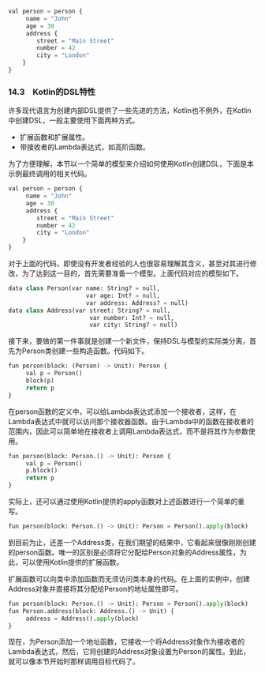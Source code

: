 ```python
val person = person {
     name = "John"
     age = 30
     address {
        street = "Main Street"
        number = 42
        city = "London"
    }
}
```

### 14.3　Kotlin的DSL特性

许多现代语言为创建内部DSL提供了一些先进的方法，Kotlin也不例外，在Kotlin中创建DSL，一般主要使用下面两种方式。

+ 扩展函数和扩展属性。
+ 带接收者的Lambda表达式，如高阶函数。

为了方便理解，本节以一个简单的模型来介绍如何使用Kotlin创建DSL，下面是本示例最终调用的相关代码。

```python
val person = person {
     name = "John"
     age = 30
     address {
        street = "Main Street"
        number = 42
        city = "London"
    }
}
```

对于上面的代码，即使没有开发者经验的人也很容易理解其含义，甚至对其进行修改，为了达到这一目的，首先需要准备一个模型。上面代码对应的模型如下。

```python
data class Person(var name: String? = null,
                      var age: Int? = null,
                      var address: Address? = null)
data class Address(var street: String? = null,
                       var number: Int? = null,
                       var city: String? = null)
```

接下来，要做的第一件事就是创建一个新文件，保持DSL与模型的实际类分离，首先为Person类创建一些构造函数。代码如下。

```python
fun person(block: (Person) -> Unit): Person {
     val p = Person()
     block(p)
     return p
}
```

在person函数的定义中，可以给Lambda表达式添加一个接收者，这样，在Lambda表达式中就可以访问那个接收器函数。由于Lambda中的函数在接收者的范围内，因此可以简单地在接收者上调用Lambda表达式，而不是将其作为参数使用。

```python
fun person(block: Person.() -> Unit): Person {
     val p = Person()
     p.block()
     return p
}
```

实际上，还可以通过使用Kotlin提供的apply函数对上述函数进行一个简单的重写。

```python
fun person(block: Person.() -> Unit): Person = Person().apply(block)
```

到目前为止，还差一个Address类，在我们期望的结果中，它看起来很像刚刚创建的person函数。唯一的区别是必须将它分配给Person对象的Address属性，为此，可以使用Kotlin提供的扩展函数。

扩展函数可以向类中添加函数而无须访问类本身的代码。在上面的实例中，创建Address对象并直接将其分配给Person的地址属性即可。

```python
fun person(block: Person.() -> Unit): Person = Person().apply(block)
fun Person.address(block: Address.() -> Unit) {
     address = Address().apply(block)
}
```

现在，为Person添加一个地址函数，它接收一个将Address对象作为接收者的Lambda表达式，然后，它将创建的Address对象设置为Person的属性。到此，就可以像本节开始时那样调用目标代码了。

